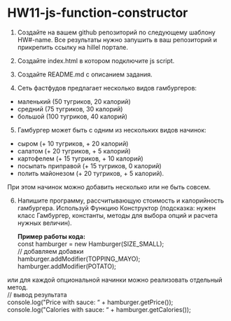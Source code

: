 # HW11-js-function-constructor

1. Создайте на вашем github репозиторий по следующему шаблону HW#-name. Все результаты нужно запушить в ваш репозиторий и прикрепить ссылку на hillel портале.

2. Создайте index.html в котором подключите js script.

3. Создайте README.md с описанием задания.

4. Сеть фастфудов предлагает несколько видов гамбургеров:

- маленький (50 тугриков, 20 калорий)
- средний (75 тугриков, 30 калорий)
- большой (100 тугриков, 40 калорий)

5. Гамбургер может быть с одним из нескольких видов начинок:

- сыром (+ 10 тугриков, + 20 калорий)
- салатом (+ 20 тугриков, + 5 калорий)
- картофелем (+ 15 тугриков, + 10 калорий)
- посыпать приправой (+ 15 тугриков, 0 калорий)
- полить майонезом (+ 20 тугриков, + 5 калорий).

При этом начинок можно добавить несколько или не быть совсем.

6. Напишите программу, рассчитывающую стоимость и калорийность гамбургера. Используй Функцию Конструктор (подсказка: нужен класс Гамбургер, константы, методы для выбора опций и расчета нужных величин).

   **Пример работы кода:** \
   const hamburger = new Hamburger(SIZE_SMALL); \
   // добавляем добавки \
   hamburger.addModifier(TOPPING_MAYO); \
   hamburger.addModifier(POTATO);

или для каждой опциональной начинки можно реализовать отдельный метод. \
// вывод результата \
console.log("Price with sauce: “ + hamburger.getPrice()); \
console.log("Calories with sauce: “ + hamburger.getCalories());
